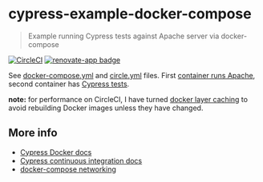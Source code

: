 # cypress-example-docker-compose

> Example running Cypress tests against Apache server via docker-compose

[![CircleCI](https://circleci.com/gh/cypress-io/cypress-example-docker-compose.svg?style=svg)](https://circleci.com/gh/cypress-io/cypress-example-docker-compose) [![renovate-app badge][renovate-badge]][renovate-app]

See [docker-compose.yml](docker-compose.yml) and [circle.yml](circle.yml) files.
First [container runs Apache](webapp/Dockerfile), second container has [Cypress tests](e2e/Dockerfile).

**note:** for performance on CircleCI, I have turned [docker layer caching](https://circleci.com/docs/2.0/docker-layer-caching/) to avoid rebuilding Docker images unless they have changed.

## More info

- [Cypress Docker docs](https://on.cypress.io/docker)
- [Cypress continuous integration docs](https://on.cypress.io/ci)
- [docker-compose networking](https://docs.docker.com/compose/networking/)

[renovate-badge]: https://img.shields.io/badge/renovate-app-blue.svg
[renovate-app]: https://renovateapp.com/
